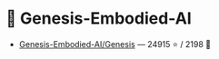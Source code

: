 # 👤 Genesis-Embodied-AI

- [Genesis-Embodied-AI/Genesis](https://github.com/Genesis-Embodied-AI/Genesis) — 24915 ⭐️ / 2198 🍴
